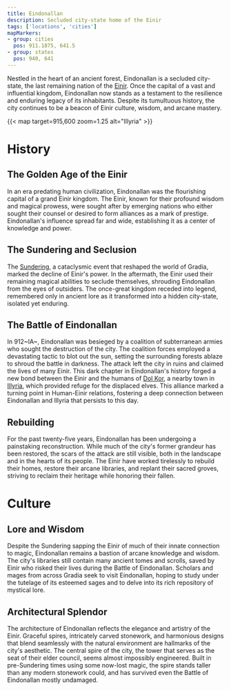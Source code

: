```yaml
---
title: Eindonallan
description: Secluded city-state home of the Einir
tags: ['locations', 'cities']
mapMarkers:
- group: cities
  pos: 911.1875, 641.5
- group: states
  pos: 940, 641
---
```


Nestled in the heart of an ancient forest, Eindonallan is a secluded city-state,
the last remaining nation of the [Einir](/pages/Einir). Once the capital
of a vast and influential kingdom, Eindonallan now stands as a testament to the
resilience and enduring legacy of its inhabitants. Despite its tumultuous
history, the city continues to be a beacon of Einir culture, wisdom, and arcane
mastery.

{{< map target=915,600 zoom=1.25 alt="Illyria" >}}

# History

## The Golden Age of the Einir

In an era predating human civilization, Eindonallan was the flourishing capital
of a grand Einir kingdom. The Einir, known for their profound wisdom and magical
prowess, were sought after by emerging nations who either sought their counsel
or desired to form alliances as a mark of prestige. Eindonallan's influence
spread far and wide, establishing it as a center of knowledge and power.

## The Sundering and Seclusion

The [Sundering](/pages/Sundering), a cataclysmic event that reshaped the world
of Gradia, marked the decline of Einir's power. In the aftermath, the Einir used
their remaining magical abilities to seclude themselves, shrouding Eindonallan
from the eyes of outsiders. The once-great kingdom receded into legend,
remembered only in ancient lore as it transformed into a hidden city-state,
isolated yet enduring.

## The Battle of Eindonallan

In 912~IA~, Eindonallan was besieged by a coalition of subterranean armies who
sought the destruction of the city. The coalition forces employed a devastating
tactic to blot out the sun, setting the surrounding forests ablaze to shroud the
battle in darkness. The attack left the city in ruins and claimed the lives of
many Einir. This dark chapter in Eindonallan's history forged a new bond between
the Einir and the humans of [Dol Kor](/pages/Dol-Kor), a nearby town in
[Illyria](/pages/Illyria), which provided refuge for the displaced elves. This
alliance marked a turning point in Human-Einir relations, fostering a deep
connection between Eindonallan and Illyria that persists to this day.

## Rebuilding

For the past twenty-five years, Eindonallan has been undergoing a painstaking
reconstruction. While much of the city's former grandeur has been restored, the
scars of the attack are still visible, both in the landscape and in the hearts
of its people. The Einir have worked tirelessly to rebuild their homes, restore
their arcane libraries, and replant their sacred groves, striving to reclaim
their heritage while honoring their fallen.

# Culture

## Lore and Wisdom

Despite the Sundering sapping the Einir of much of their innate connection to
magic, Eindonallan remains a bastion of arcane knowledge and wisdom. The city's
libraries still contain many ancient tomes and scrolls, saved by Einir who
risked their lives during the Battle of Eindonallan. Scholars and mages from
across Gradia seek to visit Eindonallan, hoping to study under the tutelage of
its esteemed sages and to delve into its rich repository of mystical lore.

## Architectural Splendor

The architecture of Eindonallan reflects the elegance and artistry of the Einir.
Graceful spires, intricately carved stonework, and harmonious designs that blend
seamlessly with the natural environment are hallmarks of the city's aesthetic.
The central spire of the city, the tower that serves as the seat of their elder
council, seems almost impossibly engineered. Built in pre-Sundering times using
some now-lost magic, the spire stands taller than any modern stonework could,
and has survived even the Battle of Eindonallan mostly undamaged.